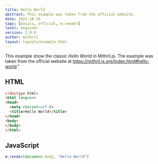 ```yaml
---
title: Hello World
abstract: This example was taken from the official website.
date: 2021-10-16
tags: [basics, official, m.render]
level: beginner
version: 2.0.4
author: mithril
layout: layouts/example.html
---
```


This example show the classic *Hello World* in Mithril.js.
The example was taken from the official website at <https://mithril.js.org/index.html#hello-world>."

## HTML

~~~html
<!doctype html>
<html lang=en>
<head>
  <meta charset=utf-8>
  <title>Hello World</title>
</head>
<body>
</body>
</html>
~~~

## JavaScript

~~~js
m.render(document.body, "Hello World")
~~~
